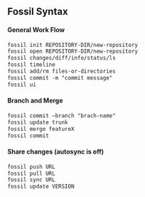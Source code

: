 ## Fossil Syntax

#### General Work Flow

```markdown
fossil init REPOSITORY-DIR/new-repository
fossil open REPOSITORY-DIR/new-repository
fossil changes/diff/info/status/ls
fossil timeline
fossil add/rm files-or-directories
fossil commit -m "commit message"
fossil ui
```

#### Branch and Merge
```markdown
fossil commit –branch "brach-name"
fossil update trunk
fossil merge featureX
fossil commit
```

#### Share changes (autosync is off)
```markdown
fossil push URL
fossil pull URL
fossil sync URL
fossil update VERSION
```
